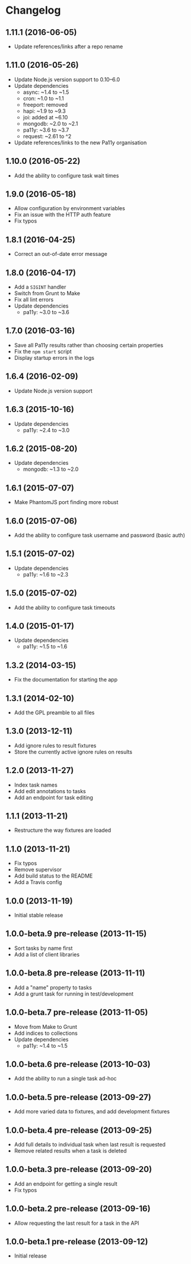 
# Changelog

## 1.11.1 (2016-06-05)

  * Update references/links after a repo rename

## 1.11.0 (2016-05-26)

  * Update Node.js version support to 0.10–6.0
  * Update dependencies
    * async: ~1.4 to ~1.5
    * cron: ~1.0 to ~1.1
    * freeport: removed
    * hapi: ~1.9 to ~9.3
    * joi: added at ~6.10
    * mongodb: ~2.0 to ~2.1
    * pa11y: ~3.6 to ~3.7
    * request: ~2.61 to ^2
  * Update references/links to the new Pa11y organisation

## 1.10.0 (2016-05-22)

  * Add the ability to configure task wait times

## 1.9.0 (2016-05-18)

  * Allow configuration by environment variables
  * Fix an issue with the HTTP auth feature
  * Fix typos

## 1.8.1 (2016-04-25)

  * Correct an out-of-date error message

## 1.8.0 (2016-04-17)

  * Add a `SIGINT` handler
  * Switch from Grunt to Make
  * Fix all lint errors
  * Update dependencies
    * pa11y: ~3.0 to ~3.6

## 1.7.0 (2016-03-16)

  * Save all Pa11y results rather than choosing certain properties
  * Fix the `npm start` script
  * Display startup errors in the logs

## 1.6.4 (2016-02-09)

  * Update Node.js version support

## 1.6.3 (2015-10-16)

  * Update dependencies
    * pa11y: ~2.4 to ~3.0

## 1.6.2 (2015-08-20)

  * Update dependencies
    * mongodb: ~1.3 to ~2.0

## 1.6.1 (2015-07-07)

  * Make PhantomJS port finding more robust

## 1.6.0 (2015-07-06)

  * Add the ability to configure task username and password (basic auth)

## 1.5.1 (2015-07-02)

  * Update dependencies
    * pa11y: ~1.6 to ~2.3

## 1.5.0 (2015-07-02)

  * Add the ability to configure task timeouts

## 1.4.0 (2015-01-17)

  * Update dependencies
    * pa11y: ~1.5 to ~1.6

## 1.3.2 (2014-03-15)

  * Fix the documentation for starting the app

## 1.3.1 (2014-02-10)

  * Add the GPL preamble to all files

## 1.3.0 (2013-12-11)

  * Add ignore rules to result fixtures
  * Store the currently active ignore rules on results

## 1.2.0 (2013-11-27)

  * Index task names
  * Add edit annotations to tasks
  * Add an endpoint for task editing

## 1.1.1 (2013-11-21)

  * Restructure the way fixtures are loaded

## 1.1.0 (2013-11-21)

  * Fix typos
  * Remove supervisor
  * Add build status to the README
  * Add a Travis config

## 1.0.0 (2013-11-19)

  * Initial stable release

## 1.0.0-beta.9 pre-release (2013-11-15)

  * Sort tasks by name first
  * Add a list of client libraries

## 1.0.0-beta.8 pre-release (2013-11-11)

  * Add a "name" property to tasks
  * Add a grunt task for running in test/development

## 1.0.0-beta.7 pre-release (2013-11-05)

  * Move from Make to Grunt
  * Add indices to collections
  * Update dependencies
    * pa11y: ~1.4 to ~1.5

## 1.0.0-beta.6 pre-release (2013-10-03)

  * Add the ability to run a single task ad-hoc

## 1.0.0-beta.5 pre-release (2013-09-27)

  * Add more varied data to fixtures, and add development fixtures

## 1.0.0-beta.4 pre-release (2013-09-25)

  * Add full details to individual task when last result is requested
  * Remove related results when a task is deleted

## 1.0.0-beta.3 pre-release (2013-09-20)

  * Add an endpoint for getting a single result
  * Fix typos

## 1.0.0-beta.2 pre-release (2013-09-16)

  * Allow requesting the last result for a task in the API

## 1.0.0-beta.1 pre-release (2013-09-12)

  * Initial release
